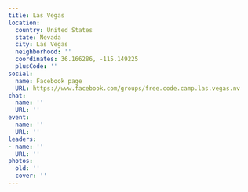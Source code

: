 ```yaml
---
title: Las Vegas
location:
  country: United States
  state: Nevada
  city: Las Vegas
  neighborhood: ''
  coordinates: 36.166286, -115.149225
  plusCode: ''
social:
  name: Facebook page
  URL: https://www.facebook.com/groups/free.code.camp.las.vegas.nv
chat:
  name: ''
  URL: ''
event:
  name: ''
  URL: ''
leaders:
- name: ''
  URL: ''
photos:
  old: ''
  cover: ''
---
```

